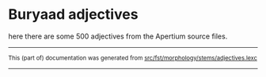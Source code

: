 # Buryaad adjectives

here there are some 500 adjectives from the Apertium source files.

* * *

<small>This (part of) documentation was generated from [src/fst/morphology/stems/adjectives.lexc](https://github.com/giellalt/lang-bxr/blob/main/src/fst/morphology/stems/adjectives.lexc)</small>

---

